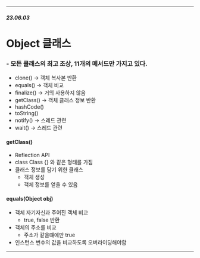 ***
##### 23.06.03

# Object 클래스
### - 모든 클래스의 최고 조상, 11개의 메서드만 가지고 있다.
- clone() -> 객체 복사본 반환
- equals() -> 객체 비교
- finalize() -> 거의 사용하지 않음
- getClass() -> 객체 클래스 정보 반환
- hashCode()
- toString()
- notify() -> 스레드 관련
- wait() -> 스레드 관련

#### getClass()
- Reflection API
- class Class {} 와 같은 형태를 가짐
- 클래스 정보를 담기 위한 클래스
    - 객체 생성
    - 객체 정보를 얻을 수 있음


#### equals(Object obj)
- 객체 자기자신과 주어진 객체 비교
    - true, false 반환
- 객체의 주소를 비교
    - 주소가 같을떄에만 true
- 인스턴스 변수의 값을 비교하도록 오버라이딩해야함

***